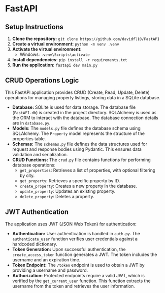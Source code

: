 # FastAPI


## Setup Instructions

1. **Clone the repository:**  `git clone https://github.com/davidfl10/FastAPI`
2. **Create a virtual environment:** `python -m venv .venv`
3. **Activate the virtual environment:**
   * Windows: `.venv\Scripts\activate`
4. **Install dependencies:** `pip install -r requirements.txt`
5. **Run the application:** `fastapi dev main.py`

## CRUD Operations Logic

This FastAPI application provides CRUD (Create, Read, Update, Delete) operations for managing property listings, storing data in a SQLite database.

* **Database:** SQLite is used for data storage. The database file (`FastAPI.db`) is created in the project directory. SQLAlchemy is used as the ORM to interact with the database. The database connection details are in `database.py`.
* **Models:** The `models.py` file defines the database schema using SQLAlchemy. The `Property` model represents the structure of the properties table.
* **Schemas:** The `schemas.py` file defines the data structures used for request and response bodies using Pydantic. This ensures data validation and serialization.
* **CRUD Functions:** The `crud.py` file contains functions for performing database operations:
  * `get_properties`: Retrieves a list of properties, with optional filtering by city.
  * `get_property`: Retrieves a specific property by ID.
  * `create_property`: Creates a new property in the database.
  * `update_property`: Updates an existing property.
  * `delete_property`: Deletes a property.

## JWT Authentication

The application uses JWT (JSON Web Token) for authentication:

* **Authentication:** User authentication is handled in `auth.py`. The `authenticate_user` function verifies user credentials against a hardcoded dictionary.
* **Token Generation:** Upon successful authentication, the `create_access_token` function generates a JWT. The token includes the username and an expiration time.
* **Token Endpoint:** The `/token` endpoint is used to obtain a JWT by providing a username and password.
* **Authorization:** Protected endpoints require a valid JWT, which is verified by the `get_current_user` function. This function extracts the username from the token and retrieves the user information.
